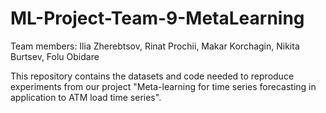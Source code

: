 # ML-Project-Team-9-MetaLearning

Team members: Ilia Zherebtsov, Rinat Prochii, Makar Korchagin, Nikita Burtsev, Folu Obidare

This repository contains the datasets and code needed to reproduce experiments from our project "Meta-learning for time series forecasting in application to ATM load time series".
